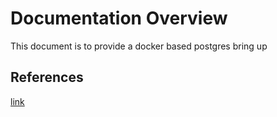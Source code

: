 # Documentation Overview 
This document is to provide a docker based postgres bring up

## References
[link](https://github.com/marcel-dempers/docker-development-youtube-series/tree/master/storage/databases/postgresql/1-introduction)
